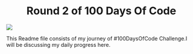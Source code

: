 <h1 align="center"><b>Round 2 of 100 Days Of Code </b></h1><img src="https://ibb.co/0B7629C">
  
  
  This Readme file consists of  my journey of #100DaysOfCode Challenge.I will be discussing my daily progress here.
